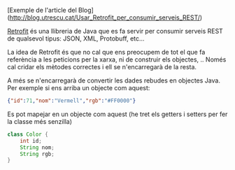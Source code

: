 [Exemple de l'article del Blog] (http://blog.utrescu.cat/Usar_Retrofit_per_consumir_serveis_REST/)

[Retrofit](http://square.github.io/retrofit/) és una llibreria de Java que es fa servir per consumir serveis REST de qualsevol tipus: JSON, XML, Protobuff, etc...

La idea de Retrofit és que no cal que ens preocupem de tot el que fa referència a les peticions per la xarxa, ni de construir els objectes, .. Només cal cridar els mètodes correctes i ell se n'encarregarà de la resta.

A més se n'encarregarà de convertir les dades rebudes en objectes Java. Per exemple si ens arriba un objecte com aquest:

```json
{"id":71,"nom":"Vermell","rgb":"#FF0000"}
```
Es pot mapejar en un objecte com aquest (he tret els getters i setters per fer la classe més senzilla)

```java
class Color {
    int id;
    String nom;
    String rgb;
}
```

